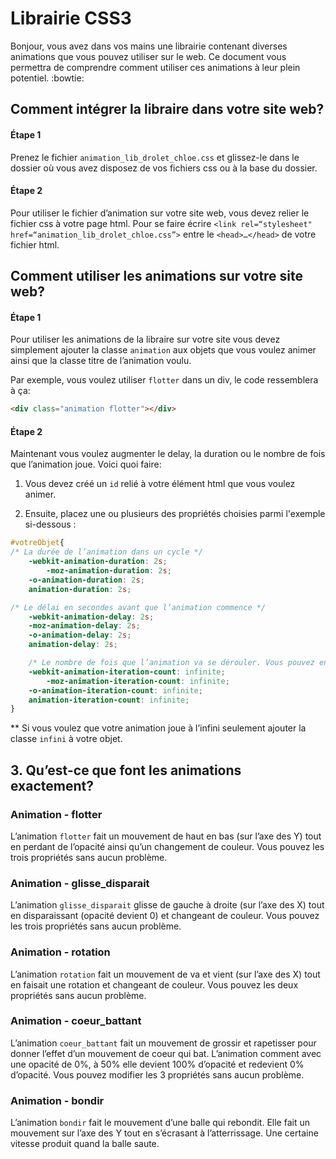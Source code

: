 # Librairie CSS3

Bonjour, vous avez dans vos mains une librairie contenant diverses animations que vous pouvez utiliser sur le web. Ce document vous permettra de comprendre comment utiliser ces animations à leur plein potentiel. :bowtie:

## Comment intégrer la libraire dans votre site web?

#### Étape 1

Prenez le fichier `animation_lib_drolet_chloe.css` et glissez-le dans le dossier où vous avez disposez de vos fichiers css ou à la base du dossier. 

#### Étape 2

Pour utiliser le fichier d’animation sur votre site web, vous devez relier le fichier css à votre page html. Pour se faire écrire `<link rel=“stylesheet" href=“animation_lib_drolet_chloe.css”>` entre le `<head>…</head>` de votre fichier html.



## Comment utiliser les animations sur votre site web?

#### Étape 1

Pour utiliser les animations de la libraire sur votre site vous devez simplement ajouter la classe `animation` aux objets que vous voulez animer ainsi que la classe titre de l’animation voulu.

Par exemple, vous voulez utiliser `flotter` dans un div, le code ressemblera à ça:

```html
<div class="animation flotter"></div>
```

#### Étape 2

Maintenant vous voulez augmenter le delay, la duration ou le nombre de fois que l’animation joue. Voici quoi faire:

1. Vous devez créé un `id` relié à votre élément html que vous voulez animer.

2. Ensuite, placez une ou plusieurs des propriétés choisies parmi l'exemple si-dessous :

```css
#votreObjet{
/* La durée de l’animation dans un cycle */
	-webkit-animation-duration: 2s;
    	-moz-animation-duration: 2s;
	-o-animation-duration: 2s;
   	animation-duration: 2s;

/* Le délai en secondes avant que l’animation commence */
	-webkit-animation-delay: 2s;
	-moz-animation-delay: 2s;
	-o-animation-delay: 2s;
	animation-delay: 2s;

	/* Le nombre de fois que l’animation va se dérouler. Vous pouvez entre le nombre de fois exact que vous voulez que l'animation se déroule ou vous pouvez écrire infinite (infini de fois) */
	-webkit-animation-iteration-count: infinite;
    	-moz-animation-iteration-count: infinite;
   	-o-animation-iteration-count: infinite;
	animation-iteration-count: infinite;
}

```

** Si vous voulez que votre animation joue à l’infini seulement ajouter la classe `infini` à votre objet.



## 3. Qu’est-ce que font les animations exactement?

### Animation - flotter

L’animation `flotter` fait un mouvement de haut en bas (sur l’axe des Y) tout en perdant de l’opacité ainsi qu’un changement de couleur. Vous pouvez les trois propriétés sans aucun problème.

### Animation - glisse_disparait 

L’animation `glisse_disparait` glisse de gauche à droite (sur l’axe des X) tout en disparaissant (opacité devient 0) et changeant de couleur. Vous pouvez les trois propriétés sans aucun problème.

### Animation - rotation

L’animation `rotation` fait un mouvement de va et vient (sur l’axe des X) tout en faisait une rotation et changeant de couleur. Vous pouvez les deux propriétés sans aucun problème.

### Animation - coeur_battant

L’animation `coeur_battant` fait un mouvement de grossir et rapetisser pour donner l’effet d’un mouvement de coeur qui bat. L’animation comment avec une opacité de 0%, à 50% elle devient 100% d’opacité et redevient 0% d’opacité.  Vous pouvez modifier les 3 propriétés sans aucun problème.

### Animation - bondir

L’animation `bondir` fait le mouvement d’une balle qui rebondit. Elle fait un mouvement sur l’axe des Y tout en s’écrasant à l’atterrissage. Une certaine vitesse produit quand la balle saute.
